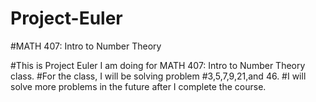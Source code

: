 # Project-Euler
#MATH 407: Intro to Number Theory

#This is Project Euler I am doing for MATH 407: Intro to Number Theory class.
#For the class, I will be solving problem #3,5,7,9,21,and 46.
#I will solve more problems in the future after I complete the course.
